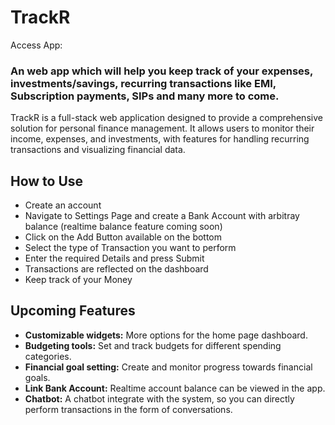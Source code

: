 # TrackR
Access App: 

### An web app which will help you keep track of your expenses, investments/savings, recurring transactions like EMI, Subscription payments, SIPs and many more to come.


TrackR is a full-stack web application designed to provide a comprehensive solution for personal finance management. It allows users to monitor their income, expenses, and investments, with features for handling recurring transactions and visualizing financial data.

## How to Use

* Create an account
* Navigate to Settings Page and create a Bank Account with arbitray balance (realtime balance feature coming soon)
* Click on the Add Button available on the bottom
* Select the type of Transaction you want to perform
* Enter the required Details and press Submit
* Transactions are reflected on the dashboard
* Keep track of your Money

## Upcoming Features

* **Customizable widgets:** More options for the home page dashboard.
* **Budgeting tools:** Set and track budgets for different spending categories.
* **Financial goal setting:** Create and monitor progress towards financial goals.
* **Link Bank Account:** Realtime account balance can be viewed in the app.
* **Chatbot:** A chatbot integrate with the system, so you can directly perform transactions in the form of conversations.
